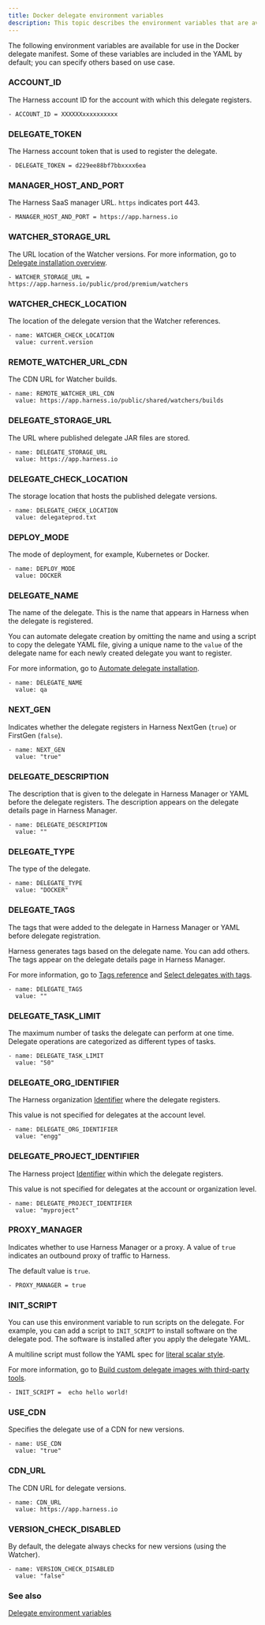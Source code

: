 ```yaml
---
title: Docker delegate environment variables
description: This topic describes the environment variables that are available for use with a Docker delegate. Some of these variables are included by default; you can specify others based on use case…
---
```



The following environment variables are available for use in the Docker delegate manifest. Some of these variables are included in the YAML by default; you can specify others based on use case.

### ACCOUNT_ID

The Harness account ID for the account with which this delegate registers.

```
- ACCOUNT_ID = XXXXXXxxxxxxxxxx
```

### DELEGATE_TOKEN

The Harness account token that is used to register the delegate.

```
- DELEGATE_TOKEN = d229ee88bf7bbxxxx6ea
```

### MANAGER_HOST_AND_PORT

The Harness SaaS manager URL. `https` indicates port 443.

```
- MANAGER_HOST_AND_PORT = https://app.harness.io
```

### WATCHER_STORAGE_URL

The URL location of the Watcher versions. For more information, go to [Delegate installation overview](/docs/platform/delegates/delegate-concepts/delegate-overview.md).

```
- WATCHER_STORAGE_URL = https://app.harness.io/public/prod/premium/watchers
```

### WATCHER_CHECK_LOCATION

The location of the delegate version that the Watcher references.

```
- name: WATCHER_CHECK_LOCATION  
  value: current.version
```

### REMOTE_WATCHER_URL_CDN

The CDN URL for Watcher builds.

```
- name: REMOTE_WATCHER_URL_CDN  
  value: https://app.harness.io/public/shared/watchers/builds
```

### DELEGATE_STORAGE_URL

The URL where published delegate JAR files are stored.

```
- name: DELEGATE_STORAGE_URL  
  value: https://app.harness.io
```

### DELEGATE_CHECK_LOCATION

The storage location that hosts the published delegate versions.

```
- name: DELEGATE_CHECK_LOCATION  
  value: delegateprod.txt
```

### DEPLOY_MODE

The mode of deployment, for example, Kubernetes or Docker. 

```
- name: DEPLOY_MODE  
  value: DOCKER
```

### DELEGATE_NAME

The name of the delegate. This is the name that appears in Harness when the delegate is registered.

You can automate delegate creation by omitting the name and using a script to copy the delegate YAML file, giving a unique name to the `value` of the delegate name for each newly created delegate you want to register.

For more information, go to [Automate delegate installation](/docs/platform/delegates/install-delegates/automate-delegate-installation.md).

```
- name: DELEGATE_NAME  
  value: qa
```

### NEXT_GEN

Indicates whether the delegate registers in Harness NextGen (`true`) or FirstGen (`false`).

```
- name: NEXT_GEN  
  value: "true"
```

### DELEGATE_DESCRIPTION

The description that is given to the delegate in Harness Manager or YAML before the delegate registers. The description appears on the delegate details page in Harness Manager.

```
- name: DELEGATE_DESCRIPTION  
  value: ""
```

### DELEGATE_TYPE

The type of the delegate.

```
- name: DELEGATE_TYPE  
  value: "DOCKER"
```

### DELEGATE_TAGS

The tags that were added to the delegate in Harness Manager or YAML before delegate registration.

Harness generates tags based on the delegate name. You can add others. The tags appear on the delegate details page in Harness Manager. 

For more information, go to [Tags reference](/docs/platform/references/tags-reference.md) and [Select delegates with tags](/docs/platform/delegates/manage-delegates/select-delegates-with-selectors.md).

```
- name: DELEGATE_TAGS  
  value: ""
```

### DELEGATE_TASK_LIMIT

The maximum number of tasks the delegate can perform at one time. Delegate operations are categorized as different types of tasks.

```
- name: DELEGATE_TASK_LIMIT  
  value: "50"
```

### DELEGATE_ORG_IDENTIFIER

The Harness organization [Identifier](/docs/platform/references/entity-identifier-reference.md) where the delegate registers. 

This value is not specified for delegates at the account level.

```
- name: DELEGATE_ORG_IDENTIFIER  
  value: "engg"
```

### DELEGATE_PROJECT_IDENTIFIER

The Harness project [Identifier](/docs/platform/references/entity-identifier-reference.md) within which the delegate registers. 

This value is not specified for delegates at the account or organization level.

```
- name: DELEGATE_PROJECT_IDENTIFIER  
  value: "myproject"
```

### PROXY_MANAGER

Indicates whether to use Harness Manager or a proxy. A value of `true` indicates an outbound proxy of traffic to Harness.

The default value is `true`. 

```
- PROXY_MANAGER = true
```

### INIT_SCRIPT

You can use this environment variable to run scripts on the delegate. For example, you can add a script to `INIT_SCRIPT` to install software on the delegate pod. The software is installed after you apply the delegate YAML.

A multiline script must follow the YAML spec for [literal scalar style](https://yaml.org/spec/1.2-old/spec.html#id2795688).

For more information, go to [Build custom delegate images with third-party tools](/docs/platform/delegates/install-delegates/build-custom-delegate-images-with-third-party-tools.md). 

```
- INIT_SCRIPT =  echo hello world!
```

### USE_CDN

Specifies the delegate use of a CDN for new versions.

```
- name: USE_CDN  
  value: "true"
```

### CDN_URL

The CDN URL for delegate versions.

```
- name: CDN_URL  
  value: https://app.harness.io
```

### VERSION_CHECK_DISABLED

By default, the delegate always checks for new versions (using the Watcher).

```
- name: VERSION_CHECK_DISABLED  
  value: "false"
```

### See also

[Delegate environment variables](/docs/platform/delegates/delegate-reference/delegate-environment-variables.md)



